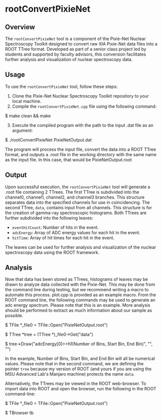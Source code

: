 # rootConvertPixieNet

## Overview
The `rootConvertPixieNet` tool is a component of the Pixie-Net Nuclear Spectroscopy Toolkit designed to convert raw XIA Pixie-Net data files into a ROOT TTree format. Developed as part of a senior class project led by students and supported by faculty advisors, this conversion facilitates further analysis and visualization of nuclear spectroscopy data.

## Usage
To use the `rootConvertPixieNet` tool, follow these steps:

1. Clone the Pixie-Net Nuclear Spectroscopy Toolkit repository to your local machine.
2. Compile the `rootConvertPixieNet.cpp` file using the following command:

$ make clean && make

3. Execute the compiled program with the path to the input .dat file as an argument:

$ ./rootConvertPixieNet PixieNetOutput.dat

The program will process the input file, convert the data into a ROOT TTree format, and outputs a .root file in the working directory with the same name as the input file. In this case, that would be PixieNetOutput.root

## Output
Upon successful execution, the `rootConvertPixieNet` tool will generate a .root file containing 2 TTrees. The first TTree is subdivided into the channel0, channel1, channel2, and channel3 branches. This structure separates data into the specified channels for use in coincidencing. The second TTree, `data`, contains input from all channels. This structure is for the creation of gamma-ray spectroscopic histograms. Both TTrees are further subdivided into the following leaves:

- `eventHitCount`: Number of hits in the event.
- `adcEnergy`: Array of ADC energy values for each hit in the event.
- `hitTime`: Array of hit times for each hit in the event.

The leaves can be used for further analysis and visualization of the nuclear spectroscopy data using the ROOT framework.

## Analysis
Now that data has been stored as TTrees, histograms of leaves may be drawn to analyze data collected with the Pixie-Net. This may be done from the command line during testing, but we recommend writing a macro to automate this process. plot.cpp is provided as an example macro. From the ROOT command line, the following commands may be used to generate an adc energy spectrum. Please note that this is an example. More analysis should be performed to extract as much information about our sample as possible.

$ TFile *_file0 = TFile::Open("PixieNetOutput.root")

$ TTree *tree = (TTree *)_file0->Get("data")

$ tree->Draw("adcEnergy[0]>>h1(Number of Bins, Start Bin, End Bin)", "", "")


In the example, Number of Bins, Start Bin, and End Bin will all be numerical values. Please note that in the second command, we are defining the pointer `tree` because my version of ROOT (and yours if you are using the MSU Advanced Lab's Manjaro machine) protects the name `data`.

Alternatively, the TTrees may be viewed in the ROOT web-browser. To import data into ROOT and open the browser, run the following in the ROOT command-line: 

$ TFile *_file0 = TFile::Open("PixieNetOutput.root")

$ TBrowser tb
